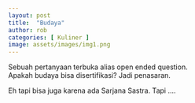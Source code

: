 ```yaml
---
layout: post
title:  "Budaya"
author: rob
categories: [ Kuliner ]
image: assets/images/img1.png
---
```


Sebuah pertanyaan terbuka alias open ended question. <br>
Apakah budaya bisa disertifikasi? Jadi penasaran. 

Eh tapi bisa juga karena ada Sarjana Sastra. Tapi ....